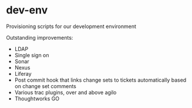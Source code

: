 dev-env
=======

Provisioning scripts for our development environment

Outstanding improvements:
- LDAP
- Single sign on
- Sonar
- Nexus
- Liferay
- Post commit hook that links change sets to tickets automatically based on change set comments
- Various trac plugins, over and above agilo
- Thoughtworks GO